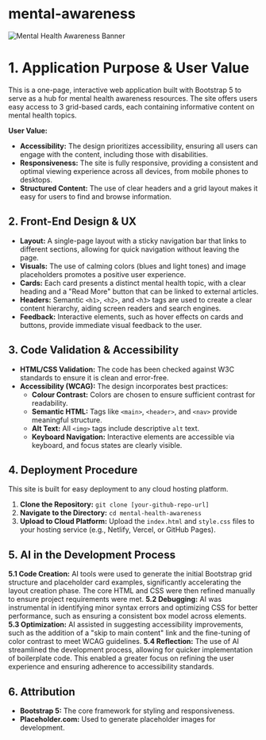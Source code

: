 # mental-awareness
![Mental Health Awareness Banner](assets\images\assets\images\favicon-mental-awareness.png)

# 1. Application Purpose & User Value
This is a one-page, interactive web application built with Bootstrap 5 to serve as a hub for mental health awareness resources. The site offers users easy access to 3 grid-based cards, each containing informative content on mental health topics.

**User Value:**
*   **Accessibility:** The design prioritizes accessibility, ensuring all users can engage with the content, including those with disabilities.
*   **Responsiveness:** The site is fully responsive, providing a consistent and optimal viewing experience across all devices, from mobile phones to desktops.
*   **Structured Content:** The use of clear headers and a grid layout makes it easy for users to find and browse information.

## 2. Front-End Design & UX
*   **Layout:** A single-page layout with a sticky navigation bar that links to different sections, allowing for quick navigation without leaving the page.
*   **Visuals:** The use of calming colors (blues and light tones) and image placeholders promotes a positive user experience.
*   **Cards:** Each card presents a distinct mental health topic, with a clear heading and a "Read More" button that can be linked to external articles.
*   **Headers:** Semantic `<h1>`, `<h2>`, and `<h3>` tags are used to create a clear content hierarchy, aiding screen readers and search engines.
*   **Feedback:** Interactive elements, such as hover effects on cards and buttons, provide immediate visual feedback to the user.

## 3. Code Validation & Accessibility
*   **HTML/CSS Validation:** The code has been checked against W3C standards to ensure it is clean and error-free.
*   **Accessibility (WCAG):** The design incorporates best practices:
    *   **Colour Contrast:** Colors are chosen to ensure sufficient contrast for readability.
    *   **Semantic HTML:** Tags like `<main>`, `<header>`, and `<nav>` provide meaningful structure.
    *   **Alt Text:** All `<img>` tags include descriptive `alt` text.
    *   **Keyboard Navigation:** Interactive elements are accessible via keyboard, and focus states are clearly visible.

## 4. Deployment Procedure
This site is built for easy deployment to any cloud hosting platform.

1.  **Clone the Repository:**
    `git clone [your-github-repo-url]`
2.  **Navigate to the Directory:**
    `cd mental-health-awareness`
3.  **Upload to Cloud Platform:**
    Upload the `index.html` and `style.css` files to your hosting service (e.g., Netlify, Vercel, or GitHub Pages).

## 5. AI in the Development Process
**5.1 Code Creation:** AI tools were used to generate the initial Bootstrap grid structure and placeholder card examples, significantly accelerating the layout creation phase. The core HTML and CSS were then refined manually to ensure project requirements were met.
**5.2 Debugging:** AI was instrumental in identifying minor syntax errors and optimizing CSS for better performance, such as ensuring a consistent box model across elements.
**5.3 Optimization:** AI assisted in suggesting accessibility improvements, such as the addition of a "skip to main content" link and the fine-tuning of color contrast to meet WCAG guidelines.
**5.4 Reflection:** The use of AI streamlined the development process, allowing for quicker implementation of boilerplate code. This enabled a greater focus on refining the user experience and ensuring adherence to accessibility standards.

## 6. Attribution
*   **Bootstrap 5:** The core framework for styling and responsiveness.
*   **Placeholder.com:** Used to generate placeholder images for development.

